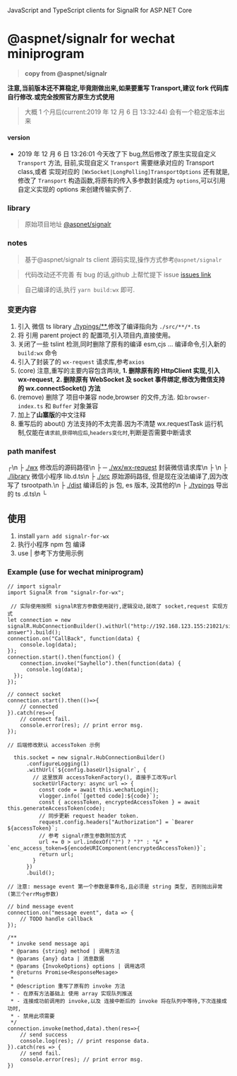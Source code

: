 JavaScript and TypeScript clients for SignalR for ASP.NET Core

# @aspnet/signalr for wechat miniprogram

> **copy from @aspnet/signalr**

**注意,当前版本还不算稳定,毕竟刚做出来,如果要重写 Transport,建议 fork 代码库自行修改.或完全按照官方原生方式使用**

> 大概 1 个月后(current:2019 年 12 月 6 日 13:32:44) 会有一个稳定版本出来

#### version

- 2019 年 12 月 6 日 13:26:01
  今天改了下 bug,然后修改了原生实现自定义 `Transport` 方法,
  目前,实现自定义 `Transport` 需要继承对应的 Transport class,或者 实现对应的 `[WxSocket|LongPolling]TransportOptions`
  还有就是,修改了 `Transport` 构造函数,将原有的传入多参数封装成为 `options`,可以引用自定义实现的 options 来创建传输实例了.

### library

> 原始项目地址 [@aspnet/signalr](https://github.com/aspnet/SignalR#readme)

### notes

> 基于@aspnet/signalr ts client 源码实现,操作方式参考`@aspnet/signalr`

> 代码改动还不完善 有 bug 的话,github 上帮忙提下 issue [issues link](https://github.com/a951055/signalr-for-wx/issues)

> 自己编译的话,执行 `yarn build:wx` 即可.

### 变更内容

1.  引入 微信 ts library [./typings/\*\*](/typings),修改了编译指向为 `./src/**/*.ts`
2.  将 引用 parent project 的 配置项,引入项目内,直接使用。
3.  关闭了一些 tslint 检测,同时删除了原有的编译 esm,cjs ... 编译命令,引入新的 `build:wx` 命令
4.  引入了封装了的 `wx-request` 请求库,参考`axios`
5.  (core) 注意,重写的主要内容包含两块, **1. 删除原有的 HttpClient 实现,引入 wx-request**, **2. 删除原有 WebSocket 及 socket 事件绑定,修改为微信支持的 wx.connectSocket() 方法**
6.  (remove) 删除了 项目中兼容 node,browser 的文件,方法. 如:`browser-index.ts` 和 `Buffer` 对象兼容
7.  加上了**山寨版**的中文注释
8.  重写后的 about() 方法支持的不太完善.因为不清楚 wx.requestTask 运行机制,仅能在`请求前`,`获得响应后`,`headers变化时`,判断是否需要中断请求

### path manifest

┌\n
├ [./wx](./wx) 修改后的源码路径\n
├ ─ [./wx/wx-request](./wx/wx-request) 封装微信请求库\n
├ \n
├ [./library](./library) 微信小程序 lib.d.ts\n
├ [./src](./src) 原始源码路径, 但是现在没法编译了,因为改写了 tsrootpath.\n
├ [./dist](./dist) 编译后的 js 包, es 版本, 没其他的\n
├ [./typings](./typings) 导出的 ts .d.ts\n
└

## 使用

1. install `yarn add signalr-for-wx`
2. 执行小程序 npm 包 编译
3. use | 参考下方使用示例

### Example (use for wechat miniprogram)

```
// import signalr
import SignalR from "signalr-for-wx";

 // 实际使用按照 signalR官方参数使用就行,逻辑没动,就改了 socket,request 实现方式
let connection = new signalR.HubConnectionBuilder().withUrl("http://192.168.123.155:21021/signalr-answer").build();
connection.on("CallBack", function(data) {
    console.log(data);
});
connection.start().then(function() {
    connection.invoke("Sayhello").then(function(data) {
      console.log(data);
  });
});

// connect socket
connection.start().then(()=>{
    // connected
}).catch(res=>{
    // connect fail.
    console.error(res); // print error msg.
});

// 后端修改默认 accessToken 示例

  this.socket = new signalr.HubConnectionBuilder()
      .configureLogging(1)
      .withUrl(`${config.baseUrl}signalr`, {
        // 这里放弃 accessTokenFactory(), 直接手工改写url
        socketUrlFactory: async url => {
          const code = await this.wechatLogin();
          vlogger.info(`[getted code]:${code}`);
          const { accessToken, encryptedAccessToken } = await this.generateAccessToken(code);
          // 同步更新 request header token.
          request.config.headers["Authorization"] = `Bearer ${accessToken}`;
          // 参考 signalr原生参数附加方式
          url += 0 > url.indexOf("?") ? "?" : "&" + `enc_access_token=${encodeURIComponent(encryptedAccessToken)}`;
          return url;
        }
      })
      .build();

// 注意: message event 第一个参数是事件名,且必须是 string 类型, 否则抛出异常(第三个errMsg参数)

// bind message event
connection.on("message event", data => {
    // TODO handle callback
});

/**
 * invoke send message api
 * @params {string} method | 调用方法
 * @params {any} data | 消息数据
 * @params {InvokeOptions} options | 调用选项
 * @returns Promise<ResponseMesage>
 *
 * @description 重写了原有的 invoke 方法
 * - 在原有方法基础上 使用 array 实现队列推送
 * - 连接成功前调用的 invoke,以及 连接中断后的 invoke 将在队列中等待,下次连接成功时,
 * - 禁用此项需要
 */
connection.invoke(method,data).then(res=>{
    // send success
    console.log(res); // print response data.
}).catch(res => {
    // send fail.
    console.error(res); // print error msg.
})
```
